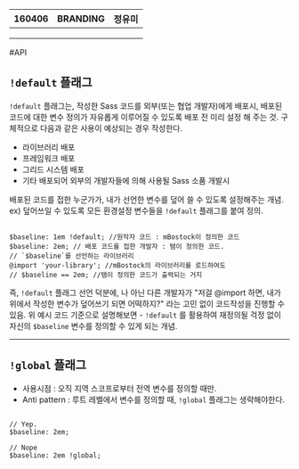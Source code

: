 <table id="meta">
    <thead><th>160406</th><th>BRANDING</th><th>정유미</th></thead>
    <tbody>
    <tr><td></td><td></td><td></td></tr>
    <tr><td></td><td></td><td></td></tr>
    <tr><td></td><td></td><td></td></tr>
    </tbody>
</table>
#API


## `!default` 플래그

`!default` 플래그는, 작성한 Sass 코드를 외부(또는 협업 개발자)에게 배포시, 배포된 코드에 대한 변수 정의가 자유롭게 이루어질 수 있도록 배포 전 미리 설정 해 주는 것. 구체적으로 다음과 같은 사용이 예상되는 경우 작성한다.

- 라이브러리 배포
- 프레임워크 배포
- 그리드 시스템 배포
- 기타  배포되어 외부의 개발자들에 의해 사용될 Sass 소품 개발시

배포된 코드를 접한 누군가가, 내가 선언한 변수를 덮어 쓸 수 있도록 설정해주는 개념.
ex) 덮어쓰일 수 있도록 모든 환경설정 변수들을 `!default` 플래그를 붙여 정의.

<pre class="highlight"><code class="css">
$baseline: 1em !default; //원작자 코드 : mBostock이 정의한 코드
$baseline: 2em; // 배포 코드를 접한 개발자 : 탬이 정의한 코드.
// `$baseline`를 선언하는 라이브러리
@import 'your-library'; //mBostock의 라이브러리를 로드하여도
// $baseline == 2em; //탬이 정의한 코드가 출력되는 거지
</code></pre>

즉, `!default` 플래그 선언 덕분에, 나 아닌 다른 개발자가 "저걸 @import 하면, 내가 위에서 작성한 변수가 덮어쓰기 되면 어떡하지?" 라는 고민 없이 코드작성을 진행할 수 있음. 위 예시 코드 기준으로 설명해보면 - `!default` 를 활용하여 재정의될 걱정 없이 자신의 `$baseline` 변수를 정의할 수 있게 되는 개념.

- - -
## `!global` 플래그

- 사용시점 : 오직 지역 스코프로부터 전역 변수를 정의할 때만.
- Anti pattern : 루트 레벨에서 변수를 정의할 때, `!global` 플래그는 생략해야한다.

<pre class="highlight"><code class="css">
// Yep.
$baseline: 2em;

// Nope
$baseline: 2em !global;
</code></pre>
